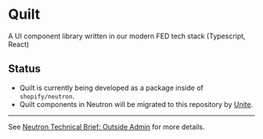 # Quilt

A UI component library written in our modern FED tech stack (Typescript, React)

## Status

- Quilt is currently being developed as a package inside of `shopify/neutron`.
- Quilt components in Neutron will be migrated to this repository by [Unite](https://unite.shopify.com/).

----
See [Neutron Technical Brief: Outside Admin](https://docs.google.com/document/d/1d5ZnRvNYWB2Z7_60Rr6V8_ujXB5S2wPQ4BlqvPxeLjE/edit#heading=h.m7ed1jg4h8vu) for more details.
